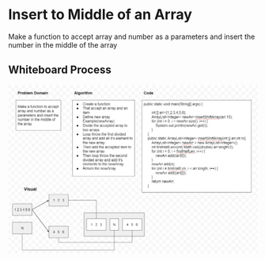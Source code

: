 # Insert to Middle of an Array
<!-- Description of the challenge -->
Make a function to accept array and number as a parameters and insert the number in the middle of the array 
## Whiteboard Process
<!-- Embedded whiteboard image -->
![image](array-insert-shift.png)

<!-- ## Approach & Efficiency -->
<!-- What approach did you take? Discuss Why. What is the Big O space/time for this approach? -->